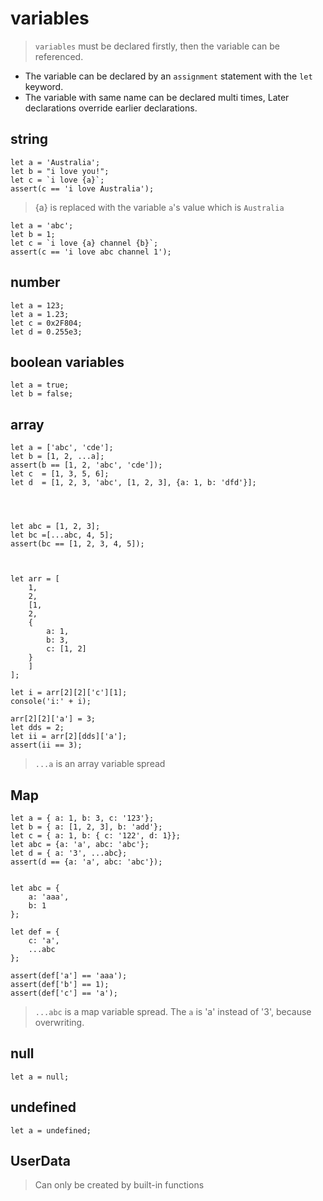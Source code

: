 # variables
> `variables` must be declared firstly, then the variable can be referenced. 

- The variable can be declared by an `assignment` statement with the `let` keyword.
- The variable with same name can be declared multi times, Later declarations override earlier declarations.

## string
```
let a = 'Australia';
let b = "i love you!";
let c = `i love {a}`;
assert(c == 'i love Australia');
```
> {a} is replaced with the variable `a`'s value which is `Australia`


```
let a = 'abc';
let b = 1;
let c = `i love {a} channel {b}`;
assert(c == 'i love abc channel 1');
```


## number
```
let a = 123;
let a = 1.23;
let c = 0x2F804;
let d = 0.255e3;
```


## boolean variables
```
let a = true;
let b = false;
```


## array
```
let a = ['abc', 'cde'];
let b = [1, 2, ...a];
assert(b == [1, 2, 'abc', 'cde']);
let c  = [1, 3, 5, 6];
let d  = [1, 2, 3, 'abc', [1, 2, 3], {a: 1, b: 'dfd'}];




let abc = [1, 2, 3];
let bc =[...abc, 4, 5];
assert(bc == [1, 2, 3, 4, 5]);



let arr = [
    1,
    2,
    [1,
    2, 
    {
        a: 1,
        b: 3,
        c: [1, 2]
    }
    ]
];

let i = arr[2][2]['c'][1];
console('i:' + i);

arr[2][2]['a'] = 3;
let dds = 2;
let ii = arr[2][dds]['a'];
assert(ii == 3);
```

> `...a` is an array variable spread

## Map
```
let a = { a: 1, b: 3, c: '123'};
let b = { a: [1, 2, 3], b: 'add'};
let c = { a: 1, b: { c: '122', d: 1}};
let abc = {a: 'a', abc: 'abc'};
let d = { a: '3', ...abc};
assert(d == {a: 'a', abc: 'abc'});


let abc = {
    a: 'aaa',
    b: 1
};

let def = {
    c: 'a',
    ...abc
};

assert(def['a'] == 'aaa');
assert(def['b'] == 1);
assert(def['c'] == 'a');
```
> `...abc` is a map variable spread. The `a` is 'a' instead of '3', because overwriting.

## null
```
let a = null;
```

## undefined
```
let a = undefined;
```

## UserData

> Can only be created by built-in functions